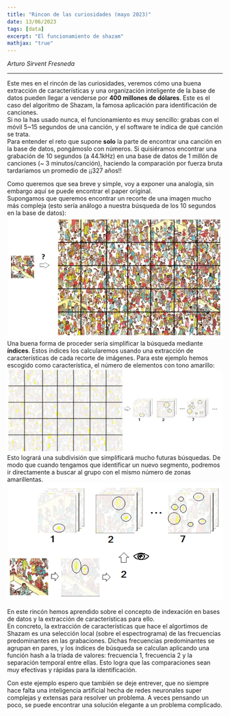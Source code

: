 ```yaml
---
title: "Rincon de las curiosidades (mayo 2023)"
date: 13/06/2023
tags: [data]
excerpt: "El funcionamiento de shazam"
mathjax: "true"
---
```


*Arturo Sirvent Fresneda*

-----
Este mes en el rincón de las curiosidades, veremos cómo una buena extracción de características y una organización inteligente de la base de datos pueden llegar a venderse por **400 millones de dólares**. Este es el caso del algoritmo de Shazam, la famosa aplicación para identificación de canciones.  
Si no la has usado nunca, el funcionamiento es muy sencillo: grabas con el móvil 5\~15 segundos de una canción, y el software te indica de qué canción se trata.  
Para entender el reto que supone **solo** la parte de encontrar una canción en la base de datos, pongámoslo con números. Si quisiéramos encontrar una grabación de 10 segundos (a 44.1kHz) en una base de datos de 1 millón de canciones (~ 3 minutos/canción), haciendo la comparación por fuerza bruta tardaríamos un promedio de ¡¡327 años!!  
  
Como queremos que sea breve y simple, voy a exponer una analogía, sin embargo aquí se puede encontrar el paper original.  
Supongamos que queremos encontrar un recorte de una imagen mucho más compleja (esto sería análogo a nuestra búsqueda de los 10 segundos en la base de datos):  
![image](/images/shazam/escena_Wally_sleepydays2.jpg)   
Una buena forma de proceder sería simplificar la búsqueda mediante **índices**. Estos índices los calcularemos usando una extracción de características de cada recorte de imágenes. Para este ejemplo hemos escogido como característica, el número de elementos con tono amarillo:  
![image](/images/shazam/escena_Wally_sleepydays_amarillo2_2.png)   
Esto logrará una subdivisión que simplificará mucho futuras búsquedas. De modo que cuando tengamos que identificar un nuevo segmento, podremos ir directamente a buscar al grupo con el mismo número de zonas amarillentas.  
![image](/images/shazam/Pasted_image_20230526124031.png)    
  
En este rincón hemos aprendido sobre el concepto de indexación en bases de datos y la extracción de características para ello.  
En concreto, la extracción de características que hace el algortimos de Shazam es una selección local (sobre el espectrograma) de las frecuencias predominantes en las grabaciones. Dichas frecuencias predominantes se agrupan en pares, y los índices de búsqueda se calculan aplicando una función hash a la tríada de valores: frecuencia 1, frecuencia 2 y la separación temporal entre ellas. Esto logra que las comparaciones sean muy efectivas y rápidas para la identificación.  
  
Con este ejemplo espero que también se deje entrever, que no siempre hace falta una inteligencia artificial hecha de redes neuronales super complejas y extensas para resolver un problema. A veces pensando un poco, se puede encontrar una solución elegante a un problema complicado.
